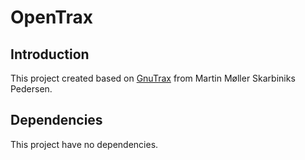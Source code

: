 # OpenTrax
## Introduction
This project created based on [GnuTrax](https://github.com/MartinMSPedersen/GnuTrax)
from Martin Møller Skarbiniks Pedersen.

## Dependencies
This project have no dependencies.
